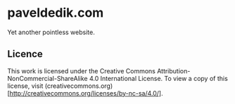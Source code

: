 paveldedik.com
==============

Yet another pointless website.

Licence
-------
This work is licensed under the Creative Commons Attribution-NonCommercial-ShareAlike 4.0 International License. To view a copy of this license, visit (creativecommons.org)[http://creativecommons.org/licenses/by-nc-sa/4.0/].
